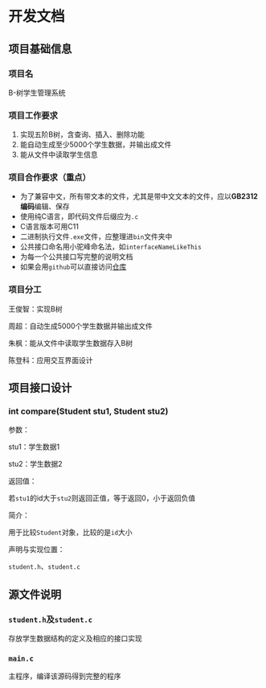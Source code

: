 # 开发文档

## 项目基础信息

### 项目名

B-树学生管理系统

### 项目工作要求

1. 实现五阶B树，含查询、插入、删除功能
2. 能自动生成至少5000个学生数据，并输出成文件
3. 能从文件中读取学生信息

### 项目合作要求（重点）

* 为了兼容中文，所有带文本的文件，尤其是带中文文本的文件，应以**GB2312编码**编辑、保存
* 使用纯C语言，即代码文件后缀应为`.c`
* C语言版本可用C11
* 二进制执行文件`.exe`文件，应整理进`bin`文件夹中
* 公共接口命名用小驼峰命名法，如`interfaceNameLikeThis`
* 为每一个公共接口写完整的说明文档
* 如果会用`github`可以直接访问[仓库](https://github.com/xhzzzly/B-TreeHomework)

### 项目分工

王俊智：实现B树

周超：自动生成5000个学生数据并输出成文件

朱枫：能从文件中读取学生数据存入B树

陈登科：应用交互界面设计

## 项目接口设计

### int compare(Student stu1, Student stu2)

参数：

stu1：学生数据1

stu2：学生数据2

返回值：

若`stu1`的id大于`stu2`则返回正值，等于返回0，小于返回负值

简介：

用于比较`Student`对象，比较的是`id`大小

声明与实现位置：

`student.h`、`student.c`

## 源文件说明

### `student.h`及`student.c`

存放学生数据结构的定义及相应的接口实现

### `main.c`

主程序，编译该源码得到完整的程序